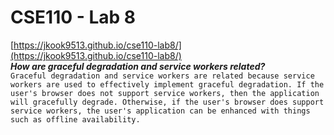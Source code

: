 # CSE110 - Lab 8
[https://jkook9513.github.io/cse110-lab8/](https://jkook9513.github.io/cse110-lab8/)
<br>
***How are graceful degradation and service workers related?***
<br>
`Graceful degradation and service workers are related because service workers are used to effectively implement graceful degradation. If the user's browser does not support service workers, then the application will gracefully degrade. Otherwise, if the user's browser does support service workers, the user's application can be enhanced with things such as offline availability.`